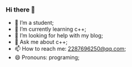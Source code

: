 ### Hi there 👋

- 🔭 I’m a student;
- 🌱 I’m currently learning c++;
- 🤔 I’m looking for help with my blog;
- 💬 Ask me about c++;
- 📫 How to reach me: 2287696250@qq.com;
- 😄 Pronouns: programing;
